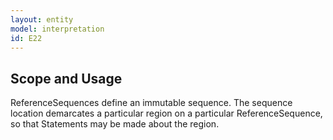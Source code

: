 ```yaml
---
layout: entity
model: interpretation
id: E22
---
```


Scope and Usage
-----------------

ReferenceSequences define an immutable sequence.   The sequence location demarcates a particular region on a particular ReferenceSequence, so that Statements may be made about the region.  
